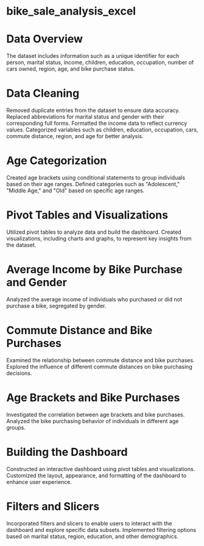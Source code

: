 # bike_sale_analysis_excel

# Data Overview
The dataset includes information such as a unique identifier for each person, marital status, 
income, children, education, occupation, number of cars owned, region, age, and bike purchase status.

# Data Cleaning
Removed duplicate entries from the dataset to ensure data accuracy.
Replaced abbreviations for marital status and gender with their corresponding full forms.
Formatted the income data to reflect currency values.
Categorized variables such as children, education, occupation, cars, commute distance, region, and age for better analysis.

# Age Categorization
Created age brackets using conditional statements to group individuals based on their age ranges.
Defined categories such as "Adolescent," "Middle Age," and "Old" based on specific age ranges.

# Pivot Tables and Visualizations
Utilized pivot tables to analyze data and build the dashboard.
Created visualizations, including charts and graphs, to represent key insights from the dataset.

# Average Income by Bike Purchase and Gender
Analyzed the average income of individuals who purchased or did not purchase a bike, segregated by gender.

# Commute Distance and Bike Purchases
Examined the relationship between commute distance and bike purchases.
Explored the influence of different commute distances on bike purchasing decisions.

# Age Brackets and Bike Purchases
Investigated the correlation between age brackets and bike purchases.
Analyzed the bike purchasing behavior of individuals in different age groups.

# Building the Dashboard
Constructed an interactive dashboard using pivot tables and visualizations.
Customized the layout, appearance, and formatting of the dashboard to enhance user experience.

# Filters and Slicers
Incorporated filters and slicers to enable users to interact with the dashboard and explore specific data subsets.
Implemented filtering options based on marital status, region, education, and other demographics.
